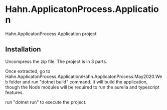 # Hahn.ApplicatonProcess.Application
Hahn.ApplicatonProcess.Application project

## Installation
Uncompress the zip file.
The project is in 3 parts.

Once extracted, go to Hahn.ApplicatonProcess.Application\Hahn.ApplicatonProcess.May2020.Web folder and run "dotnet build" command.
It will build the application, though the Node modules will be required to run the aurelia and typescript features.

run "dotnet run" to execute the project.
